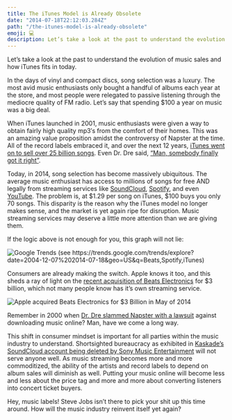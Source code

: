 ```yaml
---
title: The iTunes Model is Already Obsolete
date: "2014-07-18T22:12:03.284Z"
path: "/the-itunes-model-is-already-obsolete"
emoji: 💻
description: Let’s take a look at the past to understand the evolution of music sales and how iTunes fits in today.
---
```


Let’s take a look at the past to understand the evolution of music sales and how iTunes fits in today.

In the days of vinyl and compact discs, song selection was a luxury. The most avid music enthusiasts only bought a handful of albums each year at the store, and most people were relegated to passive listening through the mediocre quality of FM radio. Let’s say that spending $100 a year on music was a big deal.

When iTunes launched in 2001, music enthusiasts were given a way to obtain fairly high quality mp3′s from the comfort of their homes. This was an amazing value proposition amidst the controversy of Napster at the time. All of the record labels embraced it, and over the next 12 years, [iTunes went on to sell over 25 billion songs](http://www.apple.com/pr/library/2013/02/06iTunes-Store-Sets-New-Record-with-25-Billion-Songs-Sold.html). Even Dr. Dre said, [“Man, somebody finally got it right”](http://books.google.ca/books?id=cf_2PBPP-rEC&pg=PT500&lpg=PT500&dq=Perhaps+the+oddest+meeting+was+when+Dr.+Dre+came+to+visit+Jobs+at+Apple+headquarters.+Jobs+loved+the+Beatles+and+Dylan,+but+he+admitted+that+the+appeal+of+rap+eluded+him.+Now+Jobs+needed+Eminem+and+other+rappers+to+agree+to+be+sold+in+the+iTunes+Store,+so+he+huddled+with+Dr.+Dre,+who+was+Eminem%E2%80%99s+mentor.&source=bl&ots=pNPskNZA_i&sig=YZ8XmtSn5AUiFqhrvFENdt-sfnA&hl=en&sa=X&ei=SPxsU8zJD42ZyAS00IBI&redir_esc=y#v=onepage&q=Perhaps%20the%20oddest%20meeting%20was%20when%20Dr.%20Dre%20came%20to%20visit%20Jobs%20at%20Apple%20headquarters.%20Jobs%20loved%20the%20Beatles%20and%20Dylan%2C%20but%20he%20admitted%20that%20the%20appeal%20of%20rap%20eluded%20him.%20Now%20Jobs%20needed%20Eminem%20and%20other%20rappers%20to%20agree%20to%20be%20sold%20in%20the%20iTunes%20Store%2C%20so%20he%20huddled%20with%20Dr.%20Dre%2C%20who%20was%20Eminem%E2%80%99s%20mentor.&f=false).

Today, in 2014, song selection has become massively ubiquitous. The average music enthusiast has access to millions of songs for free AND legally from streaming services like [SoundCloud](http://www.soundcloud.com/), [Spotify](http://www.spotify.com/), and even [YouTube](http://www.youtube.com/). The problem is, at $1.29 per song on iTunes, $100 buys you only 70 songs. This disparity is the reason why the iTunes model no longer makes sense, and the market is yet again ripe for disruption. Music streaming services may deserve a little more attention than we are giving them.

If the logic above is not enough for you, this graph will not lie:

![Google Trends (see https://trends.google.com/trends/explore?date=2004-12-07%202014-07-18&geo=US&q=Beats,Spotify,iTunes)](https://cdn-images-1.medium.com/max/2000/1*RN9-Z4P2tFLSi9zb4JuTaA.png)

Consumers are already making the switch. Apple knows it too, and this sheds a ray of light on the [recent acquisition of Beats Electronics](http://www.apple.com/pr/library/2014/05/28Apple-to-Acquire-Beats-Music-Beats-Electronics.html) for $3 billion, which not many people know has it’s own streaming service.

![Apple acquired Beats Electronics for $3 Billion in May of 2014](https://cdn-images-1.medium.com/max/2000/0*AANwlQ2o1hqnqCSw.jpg)

Remember in 2000 when [Dr. Dre slammed Napster with a lawsuit](http://news.cnet.com/Rap-artist-sues-Napster,-students/2100-1023_3-239720.html) against downloading music online? Man, have we come a long way.

This shift in consumer mindset is important for all parties within the music industry to understand. Shortsighted bureaucracy as exhibited in [Kaskade’s SoundCloud account being deleted by Sony Music Entertainment](http://thisisadynasty.tumblr.com/post/87945465547/brb-deleting-soundcloud) will not serve anyone well. As music streaming becomes more and more commoditized, the ability of the artists and record labels to depend on album sales will diminish as well. Putting your music online will become less and less about the price tag and more and more about converting listeners into concert ticket buyers.

Hey, music labels! Steve Jobs isn’t there to pick your shit up this time around. How will the music industry reinvent itself yet again?
